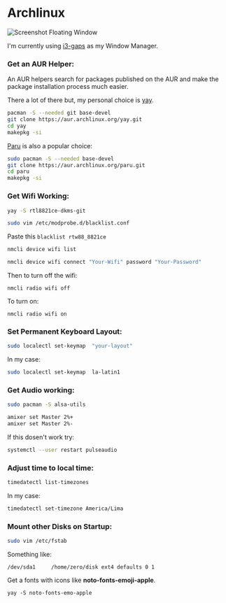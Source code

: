 # Archlinux

![Screenshot Floating Window](https://i.imgur.com/NKNiLcp.png)

I'm currently using [i3-gaps](https://github.com/Airblader/i3) as my Window Manager.

### Get an AUR Helper:

An AUR helpers search for packages published on the AUR and
make the package installation process much easier.

There a lot of there but, my personal choice is [yay](https://github.com/Jguer/yay).

```bash
pacman -S --needed git base-devel
git clone https://aur.archlinux.org/yay.git
cd yay
makepkg -si
```

[Paru](https://github.com/Morganamilo/paru) is also a popular choice:

```bash
sudo pacman -S --needed base-devel
git clone https://aur.archlinux.org/paru.git
cd paru
makepkg -si
```

### Get Wifi Working:

```bash
yay -S rtl8821ce-dkms-git
```

```bash
sudo vim /etc/modprobe.d/blacklist.conf
```

Paste this `blacklist rtw88_8821ce`

```bash
nmcli device wifi list
```

```bash
nmcli device wifi connect "Your-Wifi" password "Your-Password"
```

Then to turn off the wifi:

```
nmcli radio wifi off
```

To turn on:

```
nmcli radio wifi on
```

### Set Permanent Keyboard Layout:

```bash
sudo localectl set-keymap  "your-layout"
```

In my case:

```bash
sudo localectl set-keymap  la-latin1
```

### Get Audio working:

```bash
sudo pacman -S alsa-utils
```

```bash
amixer set Master 2%+
amixer set Master 2%-
```

If this dosen't work try:

```bash
systemctl --user restart pulseaudio
```

### Adjust time to local time:

```bash
timedatectl list-timezones
```

In my case:

```bash
timedatectl set-timezone America/Lima
```

### Mount other Disks on Startup:

```bash
sudo vim /etc/fstab
```

Something like:

```
/dev/sda1     /home/zero/disk ext4 defaults 0 1
```

Get a fonts with icons like **noto-fonts-emoji-apple**.

```
yay -S noto-fonts-emo-apple
```

